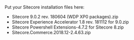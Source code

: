 Put your Sitecore installation files here:

* Sitecore 9.0.2 rev. 180604 (WDP XP0 packages).zip
* Sitecore Experience Accelerator 1.8 rev. 181112 for 9.0.zip
* Sitecore Powershell Extensions-4.7.2 for Sitecore 8.zip
* Sitecore.Commerce.2018.12-2.4.63.zip